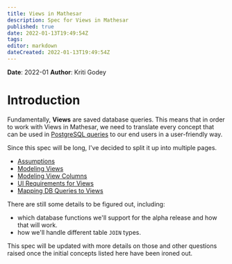```yaml
---
title: Views in Mathesar
description: Spec for Views in Mathesar
published: true
date: 2022-01-13T19:49:54Z
tags: 
editor: markdown
dateCreated: 2022-01-13T19:49:54Z
---
```


**Date**: 2022-01
**Author**: Kriti Godey

# Introduction

Fundamentally, **Views** are saved database queries. This means that in order to work with Views in Mathesar, we need to translate every concept that can be used in [PostgreSQL queries](https://www.postgresql.org/docs/14/queries.html) to our end users in a user-friendly way.

Since this spec will be long, I've decided to split it up into multiple pages.

- [Assumptions](/product/specs/2022-01-views/01-assumptions.md)
- [Modeling Views](/product/specs/2022-01-views/02-modeling-views.md)
- [Modeling View Columns](/product/specs/2022-01-views/03-modeling-view-columns.md)
- [UI Requirements for Views](/product/specs/2022-01-views/04-ui-requirements-for-views.md)
- [Mapping DB Queries to Views](/product/specs/2022-01-views/05-mapping-db-queries-to-views.md)

There are still some details to be figured out, including:
- which database functions we'll support for the alpha release and how that will work.
- how we'll handle different table `JOIN` types.

This spec will be updated with more details on those and other questions raised once the initial concepts listed here have been ironed out.

